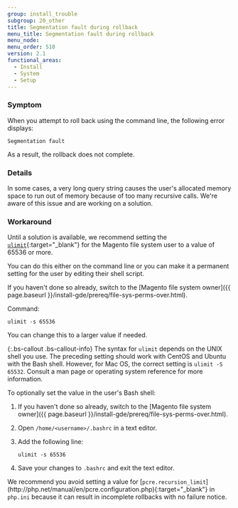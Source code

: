 ```yaml
---
group: install_trouble
subgroup: 20_other
title: Segmentation fault during rollback
menu_title: Segmentation fault during rollback
menu_node:
menu_order: 510
version: 2.1
functional_areas:
  - Install
  - System
  - Setup
---
```


### Symptom

When you attempt to roll back using the command line, the following error displays:

	Segmentation fault

As a result, the rollback does not complete.

### Details

In some cases, a very long query string causes the user's allocated memory space to run out of memory because of too many recursive calls. We're aware of this issue and are working on a solution.

### Workaround
Until a solution is available, we recommend setting the [`ulimit`](http://ss64.com/bash/ulimit.html){:target="_blank"} for the Magento file system user to a value of 65536 or more.

You can do this either on the command line or you can make it a permanent setting for the user by editing their shell script.

If you haven't done so already, switch to the [Magento file system owner]({{ page.baseurl }}/install-gde/prereq/file-sys-perms-over.html).

Command:

	ulimit -s 65536

You can change this to a larger value if needed.

{:.bs-callout .bs-callout-info}
The syntax for <code>ulimit</code> depends on the UNIX shell you use. The preceding setting should work with CentOS and Ubuntu with the Bash shell. However, for Mac OS, the correct setting is `ulimit -S 65532`. Consult a man page or operating system reference for more information.

To optionally set the value in the user's Bash shell:

1.	If you haven't done so already, switch to the [Magento file system owner]({{ page.baseurl }}/install-gde/prereq/file-sys-perms-over.html).
2.	Open `/home/<username>/.bashrc` in a text editor.
3.	Add the following line:

		ulimit -s 65536

4.	Save your changes to `.bashrc` and exit the text editor.
	
<div class="bs-callout bs-callout-warning">
    <p>We recommend you avoid setting a value for [<code>pcre.recursion_limit</code>](http://php.net/manual/en/pcre.configuration.php){:target="_blank"} in <code>php.ini</code> because it can result in incomplete rollbacks with no failure notice.</p>
</div>
